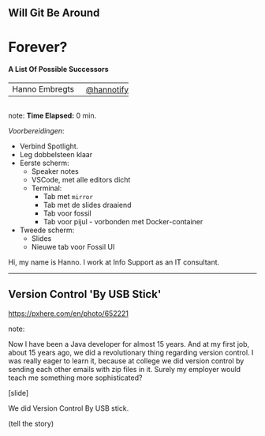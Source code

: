 <h2>Will Git Be Around</h2>
<h1>Forever?</h1>
<h4>A List Of Possible Successors</h4>
<table>
    <tr>
        <td style="vertical-align: middle;">Hanno Embregts</td>
        <td style="text-align: right;"><img width="20%" data-src="img/icons/twitter-white.png" class="no-background"/></td>
        <td style="vertical-align: middle; padding: 0 0 0 0"><a href="https://www.twitter.com/hannotify">@hannotify</a></td>
    </tr>
</table>
<img data-src="img/logos/future-tech.png" width="15%" class="no-background"/>
<br/>

note:
**Time Elapsed:** 0 min.

*Voorbereidingen*:

* Verbind Spotlight.
* Leg dobbelsteen klaar
* Eerste scherm:
  * Speaker notes
  * VSCode, met alle editors dicht
  * Terminal:
    * Tab met `mirror`
    * Tab met de slides draaiend
    * Tab voor fossil
    * Tab voor pijul - vorbonden met Docker-container
* Tweede scherm:
  * Slides
  * Nieuwe tab voor Fossil UI

Hi, my name is Hanno. 
I work at Info Support as an IT consultant.

---

<!-- .slide: data-background="img/background/usb-sticks.jpg" data-background-color="black" data-background-opacity="0.3"-->

## Version Control 'By USB Stick' <!-- .element: class="fragment" -->

<https://pxhere.com/en/photo/652221> <!-- .element: class="attribution" -->

note:

Now I have been a Java developer for almost 15 years.
And at my first job, about 15 years ago, we did a revolutionary thing regarding version control.
I was really eager to learn it, because at college we did version control by sending each other emails with zip files in it.
Surely my employer would teach me something more sophisticated?

[slide]

We did Version Control By USB stick.

(tell the story)

